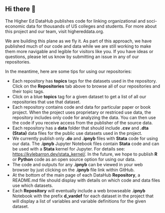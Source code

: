 ## Hi there 👋

<!--

**Here are some ideas to get you started:**

This is all commented out
-->

The Higher Ed DataHub publishes code for linking organizational and soci-economic data for thousands of US colleges and students. For more about this project and our team, visit highereddata.org.

We are building this plane as we fly it. As part of this approach, we have published much of our code and data while we are still working to make them more navigable and legible for visitors like you. If you have ideas or questions, please let us know by submitting an issue in any of our repositories.

In the meantime, here are some tips for using our repositories:
  - Each repository has **topics** tags for the datasets used in the repository. Click on the **Repositories** tab above to browse all of our repositories and their topic tags.
  - Click on a blue **topics** tag for a given dataset to get a list of all our repositories that use that dataset.
  - Each repository contains code and data for particular paper or book project. When the project uses proprietary or restriced use data, the repository includes only code for analyzing the data. You can then use the code if you receive access from the publisher of the source data.
  - Each repository has a **data** folder that should include **.csv** and **.dta (Stata)** data files for the public use datasets used in the project.
  - We currently publish only **.do** and **.ipnyb** files with **Stata** code for using our data. The **.ipnyb** Jupyter Notebook files contain **Stata** code and can be used with a **Stata** kernel for Jupyter. For details see: https://kylebarron.dev/stata_kernel/. In the future, we hope to publish **R** or **Python** code as an open source option for using our data.
  - The code and outputs for any **.ipnyb** can be viewed in your web browser by just clicking on the **.ipnyb** file link within GitHub.
  - At the bottom of the main page of each DataHub **Repository**, a README.md file should display with details on which code and data files use which datasets.
  - Each **Repository** will eventually include a web browseable **.ipnyb** Notebook with the prefix **d_vardef** for each dataset in the project that will display a list of variables and variable definitions for the given dataset.
